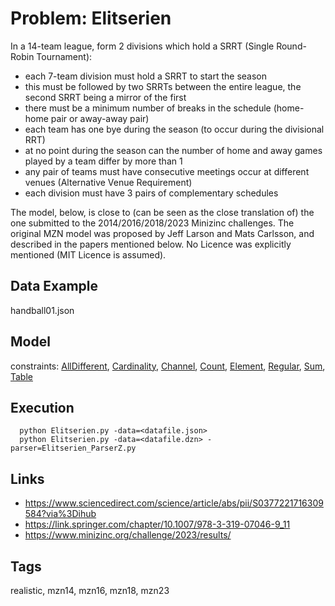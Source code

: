 # Problem: Elitserien

In a 14-team league, form 2 divisions which hold a SRRT (Single Round-Robin Tournament):
  - each 7-team division must hold a SRRT to start the season
  - this must be followed by two SRRTs between the entire league, the second SRRT being a mirror of the first
  - there must be a minimum number of breaks in the schedule (home-home pair or away-away pair)
  - each team has one bye during the season (to occur during the divisional RRT)
  - at no point during the season can the number of home and away games played by a team differ by more than 1
  - any pair of teams must have consecutive meetings occur at different venues (Alternative Venue Requirement)
  - each division must have 3 pairs of complementary schedules

The model, below, is close to (can be seen as the close translation of) the one submitted to the 2014/2016/2018/2023 Minizinc challenges.
The original MZN model was proposed by Jeff Larson and Mats Carlsson, and described in the papers mentioned below.
No Licence was explicitly mentioned (MIT Licence is assumed).

## Data Example
  handball01.json

## Model
  constraints: [AllDifferent](https://pycsp.org/documentation/constraints/AllDifferent), [Cardinality](https://pycsp.org/documentation/constraints/Cardinality), [Channel](https://pycsp.org/documentation/constraints/Channel), [Count](https://pycsp.org/documentation/constraints/Count), [Element](https://pycsp.org/documentation/constraints/Element), [Regular](https://pycsp.org/documentation/constraints/Regular), [Sum](https://pycsp.org/documentation/constraints/Sum), [Table](https://pycsp.org/documentation/constraints/Table)

## Execution
```
  python Elitserien.py -data=<datafile.json>
  python Elitserien.py -data=<datafile.dzn> -parser=Elitserien_ParserZ.py
```

## Links
  - https://www.sciencedirect.com/science/article/abs/pii/S0377221716309584?via%3Dihub
  - https://link.springer.com/chapter/10.1007/978-3-319-07046-9_11
  - https://www.minizinc.org/challenge/2023/results/

## Tags
  realistic, mzn14, mzn16, mzn18, mzn23
